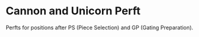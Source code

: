 # Cannon and Unicorn Perft

Perfts for positions after PS (Piece Selection) and GP (Gating Preparation).
